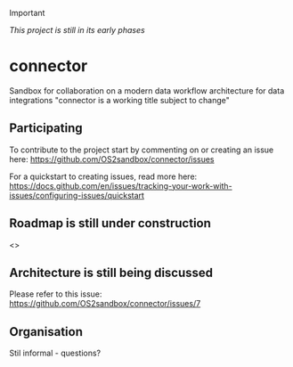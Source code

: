 > [!IMPORTANT] 
> *This project is still in its early phases*

# connector
Sandbox for collaboration on a modern data workflow architecture for data integrations
"connector is a working title subject to change"

## Participating
To contribute to the project start by commenting on or creating an issue here: https://github.com/OS2sandbox/connector/issues 

For a quickstart to creating issues, read more here: https://docs.github.com/en/issues/tracking-your-work-with-issues/configuring-issues/quickstart

## Roadmap is still under construction
<>

## Architecture is still being discussed
Please refer to this issue: https://github.com/OS2sandbox/connector/issues/7

## Organisation
Stil informal - questions?
